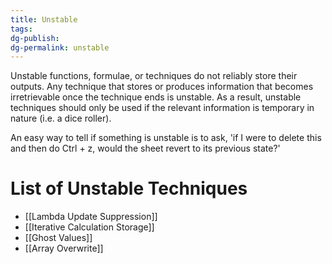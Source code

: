 ```yaml
---
title: Unstable
tags: 
dg-publish: 
dg-permalink: unstable
---
```

Unstable functions, formulae, or techniques do not reliably store their outputs. Any technique that stores or produces information that becomes irretrievable once the technique ends is unstable. As a result, unstable techniques should only be used if the relevant information is temporary in nature (i.e. a dice roller).

An easy way to tell if something is unstable is to ask, 'if I were to delete this and then do Ctrl + z, would the sheet revert to its previous state?'
# List of Unstable Techniques
- [[Lambda Update Suppression]]
- [[Iterative Calculation Storage]]
- [[Ghost Values]]
- [[Array Overwrite]]